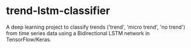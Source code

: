 # trend-lstm-classifier
A deep learning project to classify trends ('trend', 'micro trend', 'no trend') from time series data using a Bidirectional LSTM network in TensorFlow/Keras.
